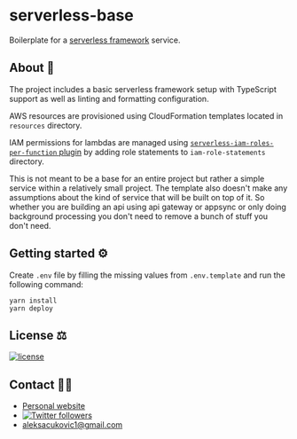 # serverless-base

Boilerplate for a [serverless framework](https://github.com/serverless/serverless) service.

## About 📖

The project includes a basic serverless framework setup with TypeScript support
as well as linting and formatting configuration.

AWS resources are provisioned using CloudFormation templates located in `resources`
directory.

IAM permissions for lambdas are managed using [`serverless-iam-roles-per-function` plugin](https://github.com/functionalone/serverless-iam-roles-per-function)
by adding role statements to `iam-role-statements` directory.

This is not meant to be a base for an entire project but rather a simple service
within a relatively small project. The template also doesn't make any assumptions
about the kind of service that will be built on top of it. So whether you are
building an api using api gateway or appsync or only doing background processing
you don't need to remove a bunch of stuff you don't need.

## Getting started ⚙️

Create `.env` file by filling the missing values from `.env.template` and run the
following command:

```shell
yarn install
yarn deploy
```

## License ⚖️

[![license](https://img.shields.io/badge/License-MIT-green.svg)](LICENSE)

## Contact 🙋‍♂️

- [Personal website](https://aleksac.me)
- <a target="_blank" href="http://twitter.com/aleksa_c_"><img alt='Twitter followers' src="https://img.shields.io/twitter/follow/aleksa_c_.svg?style=social"></a>
- aleksacukovic1@gmail.com
